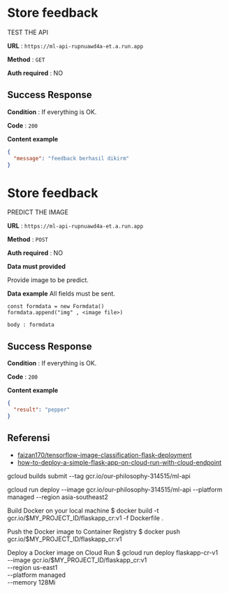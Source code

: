 # Store feedback

TEST THE API

**URL** : `https://ml-api-rupnuawd4a-et.a.run.app`

**Method** : `GET`

**Auth required** : NO

## Success Response

**Condition** : If everything is OK.

**Code** : `200`

**Content example**

```json
{
  "message": "feedback berhasil dikirm"
}
```

# Store feedback

PREDICT THE IMAGE

**URL** : `https://ml-api-rupnuawd4a-et.a.run.app`

**Method** : `POST`

**Auth required** : NO

**Data must provided**

Provide image to be predict.

**Data example** All fields must be sent.

```
const formdata = new Formdata()
formdata.append("img" , <image file>)

body : formdata
```

## Success Response

**Condition** : If everything is OK.

**Code** : `200`

**Content example**

```json
{
  "result": "pepper"
}
```

## Referensi

- [faizan170/tensorflow-image-classification-flask-deployment](https://github.com/faizan170/tensorflow-image-classification-flask-deployment "faizan170's Github profile")
- [how-to-deploy-a-simple-flask-app-on-cloud-run-with-cloud-endpoint](https://medium.com/fullstackai/how-to-deploy-a-simple-flask-app-on-cloud-run-with-cloud-endpoint-e10088170eb7 "simple-flask-app-on-cloud-run")

gcloud builds submit --tag gcr.io/our-philosophy-314515/ml-api

gcloud run deploy --image gcr.io/our-philosophy-314515/ml-api --platform managed --region asia-southeast2

Build Docker on your local machine
$ docker build -t gcr.io/$MY_PROJECT_ID/flaskapp_cr:v1 -f Dockerfile .

Push the Docker image to Container Registry
$ docker push gcr.io/$MY_PROJECT_ID/flaskapp_cr:v1

Deploy a Docker image on Cloud Run
$ gcloud run deploy flaskapp-cr-v1 \
 --image gcr.io/$MY_PROJECT_ID/flaskapp_cr:v1 \
 --region us-east1 \
 --platform managed \
 --memory 128Mi
